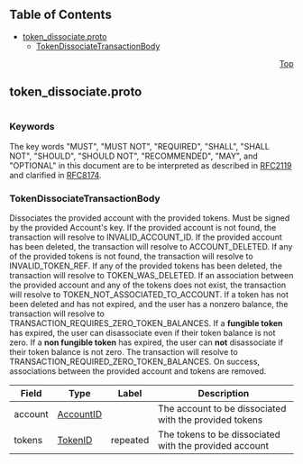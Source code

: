 ## Table of Contents

- [token_dissociate.proto](#token_dissociate-proto)
    - [TokenDissociateTransactionBody](#proto-TokenDissociateTransactionBody)
  



<a name="token_dissociate-proto"></a>
<p align="right"><a href="#top">Top</a></p>

## token_dissociate.proto
#

### Keywords
The key words "MUST", "MUST NOT", "REQUIRED", "SHALL", "SHALL NOT",
"SHOULD", "SHOULD NOT", "RECOMMENDED", "MAY", and "OPTIONAL" in this
document are to be interpreted as described in
[RFC2119](https://www.ietf.org/rfc/rfc2119) and clarified in
[RFC8174](https://www.ietf.org/rfc/rfc8174).


<a name="proto-TokenDissociateTransactionBody"></a>

### TokenDissociateTransactionBody
Dissociates the provided account with the provided tokens. Must be signed by the provided
Account's key.
If the provided account is not found, the transaction will resolve to INVALID_ACCOUNT_ID.
If the provided account has been deleted, the transaction will resolve to ACCOUNT_DELETED.
If any of the provided tokens is not found, the transaction will resolve to INVALID_TOKEN_REF.
If any of the provided tokens has been deleted, the transaction will resolve to TOKEN_WAS_DELETED.
If an association between the provided account and any of the tokens does not exist, the
transaction will resolve to TOKEN_NOT_ASSOCIATED_TO_ACCOUNT.
If a token has not been deleted and has not expired, and the user has a nonzero balance, the
transaction will resolve to TRANSACTION_REQUIRES_ZERO_TOKEN_BALANCES.
If a <b>fungible token</b> has expired, the user can disassociate even if their token balance is
not zero.
If a <b>non fungible token</b> has expired, the user can <b>not</b> disassociate if their token
balance is not zero. The transaction will resolve to TRANSACTION_REQUIRED_ZERO_TOKEN_BALANCES.
On success, associations between the provided account and tokens are removed.


| Field | Type | Label | Description |
| ----- | ---- | ----- | ----------- |
| account | [AccountID](#proto-AccountID) |  | The account to be dissociated with the provided tokens |
| tokens | [TokenID](#proto-TokenID) | repeated | The tokens to be dissociated with the provided account |





 <!-- end messages -->

 <!-- end enums -->

 <!-- end HasExtensions -->

 <!-- end services -->


